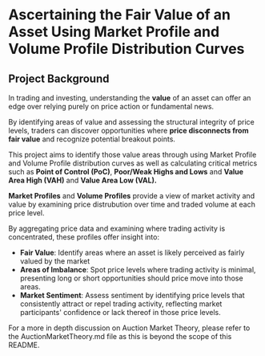 # Ascertaining the Fair Value of an Asset Using Market Profile and Volume Profile Distribution Curves

## Project Background
In trading and investing, understanding the **value** of an asset can offer an edge over relying purely on price action or fundamental news. 

By identifying areas of value and assessing the structural integrity of price levels, traders can discover opportunities where **price disconnects from fair value** and recognize potential breakout points. 

This project aims to identify those value areas through using Market Profile and Volume Profile distribution curves as well as calculating critical metrics such as **Point of Control (PoC)**, **Poor/Weak Highs and Lows** and **Value Area High (VAH)** and **Value Area Low (VAL).**

**Market Profiles** and **Volume Profiles** provide a view of market activity and value by examining price distrubution over time and traded volume at each price level. 

By aggregating price data and examining where trading activity is concentrated, these profiles offer insight into: 
- **Fair Value**: Identify areas where an asset is likely perceived as fairly valued by the market
- **Areas of Imbalance**: Spot price levels where trading activity is minimal, presenting long or short opportunities should price move into those areas.
- **Market Sentiment**: Assess sentiment by identifying price levels that consistently attract or repel trading activity, reflecting market participants' confidence or lack thereof in those price levels. 

For a more in depth discussion on Auction Market Theory, please refer to the AuctionMarketTheory.md file as this is beyond the scope of this README. 
